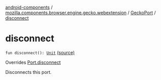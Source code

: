 [android-components](../../index.md) / [mozilla.components.browser.engine.gecko.webextension](../index.md) / [GeckoPort](index.md) / [disconnect](./disconnect.md)

# disconnect

`fun disconnect(): `[`Unit`](https://kotlinlang.org/api/latest/jvm/stdlib/kotlin/-unit/index.html) [(source)](https://github.com/mozilla-mobile/android-components/blob/master/components/browser/engine-gecko-beta/src/main/java/mozilla/components/browser/engine/gecko/webextension/GeckoWebExtension.kt#L299)

Overrides [Port.disconnect](../../mozilla.components.concept.engine.webextension/-port/disconnect.md)

Disconnects this port.

